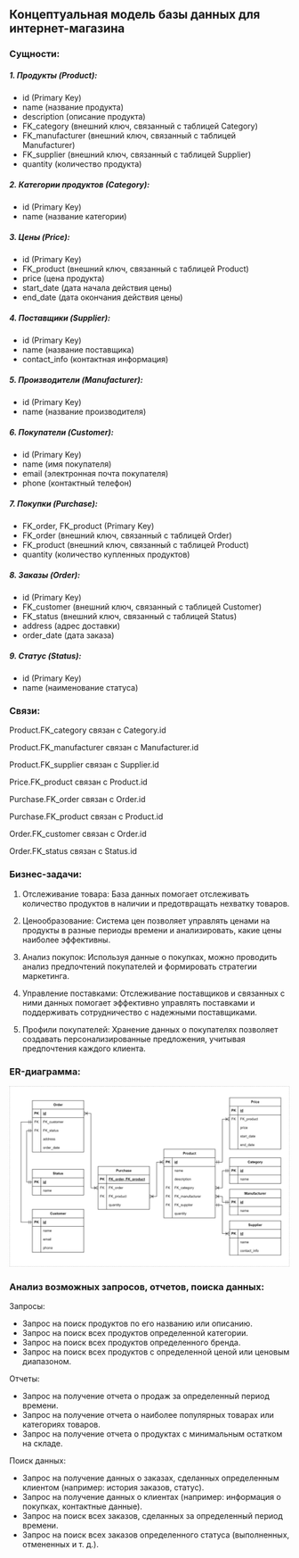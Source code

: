 ## Концептуальная модель базы данных для интернет-магазина
### Сущности:

##### 1. Продукты (Product):

- id (Primary Key)
- name (название продукта)
- description (описание продукта)
- FK_category (внешний ключ, связанный с таблицей Сategory)
- FK_manufacturer (внешний ключ, связанный с таблицей Manufacturer)
- FK_supplier (внешний ключ, связанный с таблицей Supplier)
- quantity (количество продукта)

##### 2. Категории продуктов (Сategory):

- id (Primary Key)
- name (название категории)

##### 3. Цены (Price):

- id (Primary Key)
- FK_product (внешний ключ, связанный с таблицей Product)
- price (цена продукта)
- start_date (дата начала действия цены)
- end_date (дата окончания действия цены)

##### 4. Поставщики (Supplier):

- id (Primary Key)
- name (название поставщика)
- contact_info (контактная информация)

##### 5. Производители (Manufacturer):

- id (Primary Key)
- name (название производителя)

##### 6. Покупатели (Customer):

- id (Primary Key)
- name (имя покупателя)
- email (электронная почта покупателя)
- phone (контактный телефон)

##### 7. Покупки (Purchase):

- FK_order, FK_product (Primary Key)
- FK_order (внешний ключ, связанный с таблицей Order)
- FK_product (внешний ключ, связанный с таблицей Product)
- quantity (количество купленных продуктов)

##### 8. Заказы (Order):

- id (Primary Key)
- FK_customer (внешний ключ, связанный с таблицей Customer)
- FK_status (внешний ключ, связанный с таблицей Status)
- address (адрес доставки)
- order_date (дата заказа)

##### 9. Статус (Status):

- id (Primary Key)
- name (наименование статуса)


### Связи:

Product.FK_category связан с Сategory.id

Product.FK_manufacturer связан с Manufacturer.id

Product.FK_supplier связан с Supplier.id

Price.FK_product связан с Product.id

Purchase.FK_order связан с Order.id

Purchase.FK_product связан с Product.id

Order.FK_customer связан с Order.id

Order.FK_status связан с Status.id

### Бизнес-задачи:

1. Отслеживание товара:
   База данных помогает отслеживать количество продуктов в наличии и предотвращать нехватку товаров.

2. Ценообразование:
   Система цен позволяет управлять ценами на продукты в разные периоды времени и анализировать, какие цены наиболее эффективны.

3. Анализ покупок:
   Используя данные о покупках, можно проводить анализ предпочтений покупателей и формировать стратегии маркетинга.
   
5. Управление поставками:
   Отслеживание поставщиков и связанных с ними данных помогает эффективно управлять поставками и поддерживать сотрудничество с надежными поставщиками.

6. Профили покупателей:
   Хранение данных о покупателях позволяет создавать персонализированные предложения, учитывая предпочтения каждого клиента.

### ER-диаграмма:

![](erd.drawio.png)

### Анализ возможных запросов, отчетов, поиска данных:

Запросы:

- Запрос на поиск продуктов по его названию или описанию.
- Запрос на поиск всех продуктов определенной категории.
- Запрос на поиск всех продуктов определенного бренда.
- Запрос на поиск всех продуктов с определенной ценой или ценовым диапазоном.

Отчеты:

- Запрос на получение отчета о продаж за определенный период времени.
- Запрос на получение отчета о наиболее популярных товарах или категориях товаров.
- Запрос на получение отчета о продуктах с минимальным остатком на складе.

Поиск данных:
- Запрос на получение данных о заказах, сделанных определенным клиентом (например: история заказов, статус).
- Запрос на получение данных о клиентах (например: информация о покупках, контактные данные).
- Запрос на поиск всех заказов, сделанных за определенный период времени.
- Запрос на поиск всех заказов определенного статуса (выполненных, отмененных и т. д.).
